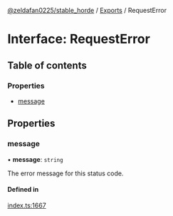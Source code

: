[@zeldafan0225/stable_horde](../readme.md) / [Exports](../modules.md) / RequestError

# Interface: RequestError

## Table of contents

### Properties

- [message](RequestError.md#message)

## Properties

### message

• **message**: `string`

The error message for this status code.

#### Defined in

[index.ts:1667](https://github.com/ZeldaFan0225/stable_horde/blob/b03d78a/index.ts#L1667)
